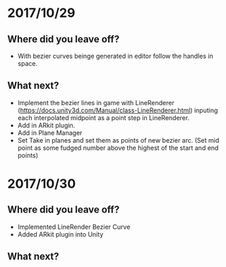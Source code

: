 # 2017/10/29

## Where did you leave off?
- With bezier curves beinge generated in editor follow the handles in space.

## What next?
- Implement the bezier lines in game with LineRenderer (https://docs.unity3d.com/Manual/class-LineRenderer.html) inputing each interpolated midpoint as a point step in LineRenderer.
- Add in ARkit plugin.
- Add in Plane Manager
- Set Take in planes and set them as points of new bezier arc. (Set mid point as some fudged number above the highest of the start and end points)

# 2017/10/30

## Where did you leave off?
- Implemented LineRender Bezier Curve
- Added ARkit plugin into Unity

## What next?
